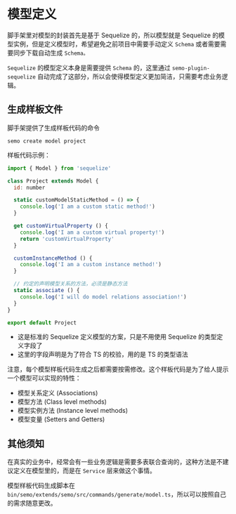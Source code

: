 # 模型定义

脚手架里对模型的封装首先是基于 Sequelize 的，所以模型就是 Sequelize 的模型实例，但是定义模型时，希望避免之前项目中需要手动定义 `Schema` 或者需要需要同步下载自动生成 `Schema。`

`Sequelize` 的模型定义本身是需要提供 `Schema` 的，这里通过 `semo-plugin-sequelize` 自动完成了这部分，所以会使得模型定义更加简洁，只需要考虑业务逻辑。

## 生成样板文件

脚手架提供了生成样板代码的命令

```
semo create model project
```

样板代码示例：

```js
import { Model } from 'sequelize'

class Project extends Model {
  id: number

  static customModelStaticMethod = () => {
    console.log('I am a custom static method!')
  }

  get customVirtualProperty () {
    console.log('I am a custom virtual property!')
    return 'customVirtualProperty'
  }

  customInstanceMethod () {
    console.log('I am a custom instance method!')
  }

  // 约定的声明模型关系的方法，必须是静态方法
  static associate () {
    console.log('I will do model relations association!')
  }
}

export default Project
```

- 这是标准的 Sequelize 定义模型的方案，只是不用使用 Sequelize 的类型定义字段了
- 这里的字段声明是为了符合 TS 的校验，用的是 TS 的类型语法

注意，每个模型样板代码生成之后都需要按需修改。这个样板代码是为了给人提示一个模型可以实现的特性：

* 模型关系定义 (Associations)
* 模型方法 (Class level methods)
* 模型实例方法 (Instance level methods)
* 模型变量 (Setters and Getters)


## 其他须知

在真实的业务中，经常会有一些业务逻辑是需要多表联合查询的，这种方法是不建议定义在模型里的，而是在  `Service` 层来做这个事情。

模型样板代码生成脚本在 `bin/semo/extends/semo/src/commands/generate/model.ts`，所以可以按照自己的需求随意更改。
